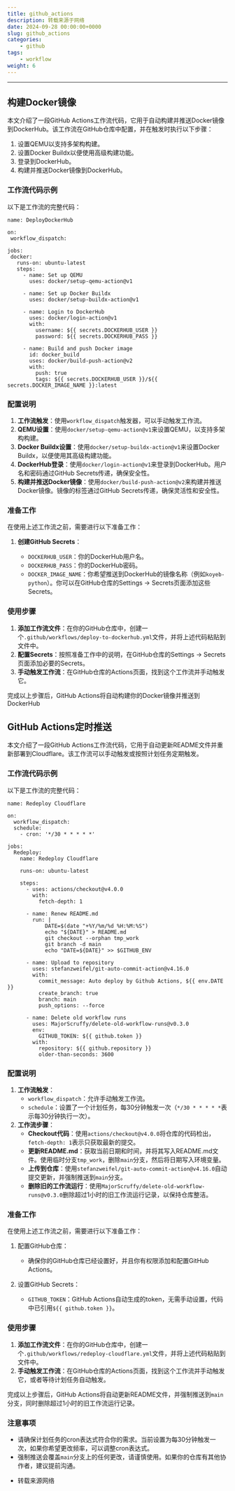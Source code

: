 ```yaml
---
title: github_actions
description: 转载来源于网络
date: 2024-09-28 00:00:00+0000
slug: github_actions
categories:
    - github
tags:
    - workflow
weight: 6 
---
```



---

## 构建Docker镜像

本文介绍了一段GitHub Actions工作流代码，它用于自动构建并推送Docker镜像到DockerHub。该工作流在GitHub仓库中配置，并在触发时执行以下步骤：


1. 设置QEMU以支持多架构构建。
2. 设置Docker Buildx以便使用高级构建功能。
3. 登录到DockerHub。
4. 构建并推送Docker镜像到DockerHub。


### 工作流代码示例

以下是工作流的完整代码：
 ``` workflow
name: DeployDockerHub

on:
  workflow_dispatch:

jobs:
  docker:
    runs-on: ubuntu-latest
    steps:
      - name: Set up QEMU
        uses: docker/setup-qemu-action@v1

      - name: Set up Docker Buildx
        uses: docker/setup-buildx-action@v1

      - name: Login to DockerHub
        uses: docker/login-action@v1
        with:
          username: ${{ secrets.DOCKERHUB_USER }}
          password: ${{ secrets.DOCKERHUB_PASS }}

      - name: Build and push Docker image
        id: docker_build
        uses: docker/build-push-action@v2
        with:
          push: true
          tags: ${{ secrets.DOCKERHUB_USER }}/${{ secrets.DOCKER_IMAGE_NAME }}:latest

``` 



### 配置说明

1. **工作流触发**：使用`workflow_dispatch`触发器，可以手动触发工作流。
2. **QEMU设置**：使用`docker/setup-qemu-action@v1`来设置QEMU，以支持多架构构建。
3. **Docker Buildx设置**：使用`docker/setup-buildx-action@v1`来设置Docker Buildx，以便使用其高级构建功能。
4. **DockerHub登录**：使用`docker/login-action@v1`来登录到DockerHub。用户名和密码通过GitHub Secrets传递，确保安全性。
5. **构建并推送Docker镜像**：使用`docker/build-push-action@v2`来构建并推送Docker镜像。镜像的标签通过GitHub Secrets传递，确保灵活性和安全性。


### 准备工作

在使用上述工作流之前，需要进行以下准备工作：


1. **创建GitHub Secrets**：


	* `DOCKERHUB_USER`：你的DockerHub用户名。
	* `DOCKERHUB_PASS`：你的DockerHub密码。
	* `DOCKER_IMAGE_NAME`：你希望推送到DockerHub的镜像名称（例如`koyeb-python`）。你可以在GitHub仓库的Settings \-\> Secrets页面添加这些Secrets。


### 使用步骤

1. **添加工作流文件**：在你的GitHub仓库中，创建一个`.github/workflows/deploy-to-dockerhub.yml`文件，并将上述代码粘贴到文件中。
2. **配置Secrets**：按照准备工作中的说明，在GitHub仓库的Settings \-\> Secrets页面添加必要的Secrets。
3. **手动触发工作流**：在GitHub仓库的Actions页面，找到这个工作流并手动触发它。


完成以上步骤后，GitHub Actions将自动构建你的Docker镜像并推送到DockerHub


## GitHub Actions定时推送

本文介绍了一段GitHub Actions工作流代码，它用于自动更新README文件并重新部署到Cloudflare。该工作流可以手动触发或按照计划任务定期触发。


### 工作流代码示例

以下是工作流的完整代码：

```workflow
name: Redeploy Cloudflare

on:
  workflow_dispatch:
  schedule:
    - cron: '*/30 * * * * *'

jobs:
  Redeploy:
    name: Redeploy Cloudflare

    runs-on: ubuntu-latest

    steps:
      - uses: actions/checkout@v4.0.0
        with:
          fetch-depth: 1

      - name: Renew README.md
        run: |
            DATE=$(date "+%Y/%m/%d %H:%M:%S")
            echo "${DATE}" > README.md
            git checkout --orphan tmp_work
            git branch -d main
            echo "DATE=${DATE}" >> $GITHUB_ENV

      - name: Upload to repository
        uses: stefanzweifel/git-auto-commit-action@v4.16.0
        with:
          commit_message: Auto deploy by Github Actions, ${{ env.DATE }}
          create_branch: true
          branch: main
          push_options: --force

      - name: Delete old workflow runs
        uses: MajorScruffy/delete-old-workflow-runs@v0.3.0
        env:
          GITHUB_TOKEN: ${{ github.token }}
        with:
          repository: ${{ github.repository }}
          older-than-seconds: 3600

```




### 配置说明

1. **工作流触发**：
	* `workflow_dispatch`：允许手动触发工作流。
	* `schedule`：设置了一个计划任务，每30分钟触发一次（`*/30 * * * * *`表示每30分钟执行一次）。
2. **工作流步骤**：
	* **Checkout代码**：使用`actions/checkout@v4.0.0`将仓库的代码检出，`fetch-depth: 1`表示只获取最新的提交。
	* **更新README.md**：获取当前日期和时间，并将其写入README.md文件。使用临时分支`tmp_work`，删除`main`分支，然后将日期写入环境变量。
	* **上传到仓库**：使用`stefanzweifel/git-auto-commit-action@v4.16.0`自动提交更新，并强制推送到`main`分支。
	* **删除旧的工作流运行**：使用`MajorScruffy/delete-old-workflow-runs@v0.3.0`删除超过1小时的旧工作流运行记录，以保持仓库整洁。


### 准备工作

在使用上述工作流之前，需要进行以下准备工作：


1. 配置GitHub仓库：


	* 确保你的GitHub仓库已经设置好，并且你有权限添加和配置GitHub Actions。
2. 设置GitHub Secrets：


	* `GITHUB_TOKEN`：GitHub Actions自动生成的token，无需手动设置，代码中已引用`${{ github.token }}`。


### 使用步骤

1. **添加工作流文件**：在你的GitHub仓库中，创建一个`.github/workflows/redeploy-cloudflare.yml`文件，并将上述代码粘贴到文件中。
2. **手动触发工作流**：在GitHub仓库的Actions页面，找到这个工作流并手动触发它，或者等待计划任务自动触发。


完成以上步骤后，GitHub Actions将自动更新README文件，并强制推送到`main`分支，同时删除超过1小时的旧工作流运行记录。


### 注意事项

* 请确保计划任务的cron表达式符合你的需求。当前设置为每30分钟触发一次，如果你希望更改频率，可以调整cron表达式。
* 强制推送会覆盖`main`分支上的任何更改，请谨慎使用。如果你的仓库有其他协作者，建议提前沟通。


- 转载来源网络